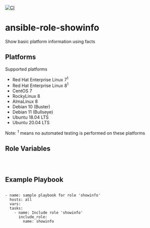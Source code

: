 [![CI](https://github.com/de-it-krachten/ansible-role-showinfo/workflows/CI/badge.svg?event=push)](https://github.com/de-it-krachten/ansible-role-showinfo/actions?query=workflow%3ACI)


# ansible-role-showinfo

Show basic platform information using facts

Platforms
--------------

Supported platforms

- Red Hat Enterprise Linux 7<sup>1</sup>
- Red Hat Enterprise Linux 8<sup>1</sup>
- CentOS 7
- RockyLinux 8
- AlmaLinux 8
- Debian 10 (Buster)
- Debian 11 (Bullseye)
- Ubuntu 18.04 LTS
- Ubuntu 20.04 LTS

Note:
<sup>1</sup> means no automated testing is performed on these platforms

Role Variables
--------------
<pre><code>

</pre></code>


Example Playbook
----------------

<pre><code>
- name: sample playbook for role 'showinfo'
  hosts: all
  vars:
  tasks:
    - name: Include role 'showinfo'
      include_role:
        name: showinfo
</pre></code>
